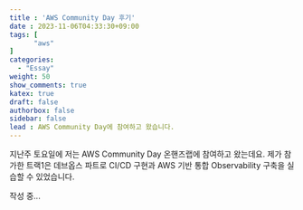 ```yaml
---
title : 'AWS Community Day 후기'
date : 2023-11-06T04:33:30+09:00
tags: [
      "aws"
]
categories:
  - "Essay"
weight: 50
show_comments: true
katex: true
draft: false
authorbox: false
sidebar: false
lead : AWS Community Day에 참여하고 왔습니다.
---
```


지난주 토요일에 저는 AWS Community Day 온핸즈랩에 참여하고 왔는데요. 제가 참가한 트랙1은 데브옵스 파트로 CI/CD 구현과 AWS 기반 통합 Observability 구축을 실습할 수 있었습니다. 

작성 중...